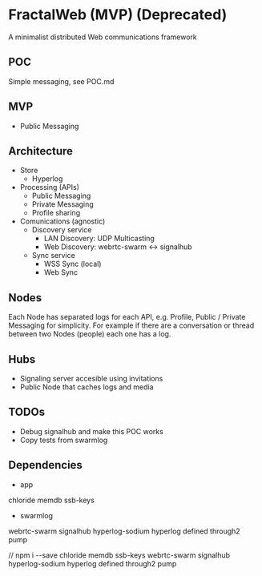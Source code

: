 # FractalWeb (MVP) (Deprecated)

A minimalist distributed Web communications framework

## POC

Simple messaging, see POC.md

## MVP

- Public Messaging

## Architecture

- Store
    - Hyperlog
- Processing (APIs)
    - Public Messaging
    - Private Messaging
    - Profile sharing
- Comunications (agnostic)
    - Discovery service
        - LAN Discovery: UDP Multicasting
        - Web Discovery: webrtc-swarm <-> signalhub
    - Sync service
        - WSS Sync (local)
        - Web Sync

## Nodes

Each Node has separated logs for each API, e.g. Profile, Public / Private Messaging for simplicity.
For example if there are a conversation or thread between two Nodes (people) each one has a log.

## Hubs

- Signaling server accesible using invitations
- Public Node that caches logs and media

## TODOs

- Debug signalhub and make this POC works
- Copy tests from swarmlog

## Dependencies

- app

chloride
memdb
ssb-keys

- swarmlog

webrtc-swarm
signalhub
hyperlog-sodium
hyperlog
defined
through2
pump

// npm i --save chloride memdb ssb-keys webrtc-swarm signalhub hyperlog-sodium hyperlog defined through2 pump
